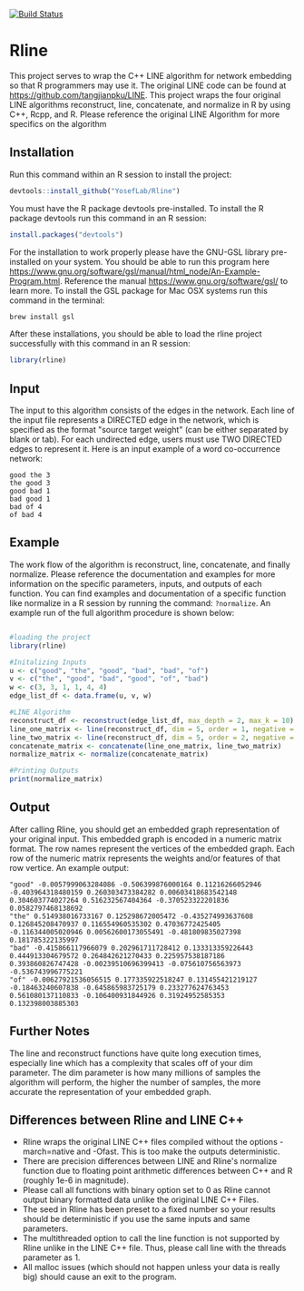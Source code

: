 [![Build Status](https://travis-ci.com/j316chuck/Rline.svg?branch=master)](https://travis-ci.com/j316chuck/Rline)
# Rline
This project serves to wrap the C++ LINE algorithm for network embedding so that R programmers may use it. The original LINE code can be found at https://github.com/tangjianpku/LINE. This project wraps the four original LINE algorithms reconstruct, line, concatenate, and normalize in R by using C++, Rcpp, and R. Please reference the original LINE Algorithm for more specifics on the algorithm 

## Installation
Run this command within an R session to install the project: 
```R
devtools::install_github("YosefLab/Rline")
``` 
You must have the R package devtools pre-installed. To install the R package devtools run this command in an R session: 
```R 
install.packages("devtools") 
```
For the installation to work properly please have the GNU-GSL library pre-installed on your system. You should be able to run this program here https://www.gnu.org/software/gsl/manual/html_node/An-Example-Program.html. Reference the manual https://www.gnu.org/software/gsl/ to learn more. To install the GSL package for Mac OSX systems run this command in the terminal: 
```bash 
brew install gsl 
```
After these installations, you should be able to load the rline project successfully with this command in an R session:
```R
library(rline) 
```

## Input
The input to this algorithm consists of the edges in the network. Each line of the input file represents a DIRECTED edge in the network, which is specified as the format "source target weight" (can be either separated by blank or tab). For each undirected edge, users must use TWO DIRECTED edges to represent it. Here is an input example of a word co-occurrence network:
```
good the 3
the good 3
good bad 1
bad good 1
bad of 4
of bad 4
```

## Example
The work flow of the algorithm is reconstruct, line, concatenate, and finally normalize. Please reference the documentation and examples for more information on the specific parameters, inputs, and outputs of each function. You can find examples and documentation of a specific function like normalize in a R session by running the command: ``` ?normalize ```.
An example run of the full algorithm procedure is shown below: 
```R

#loading the project
library(rline)

#Initalizing Inputs
u <- c("good", "the", "good", "bad", "bad", "of")
v <- c("the", "good", "bad", "good", "of", "bad")
w <- c(3, 3, 1, 1, 4, 4)
edge_list_df <- data.frame(u, v, w)

#LINE Algorithm
reconstruct_df <- reconstruct(edge_list_df, max_depth = 2, max_k = 10)
line_one_matrix <- line(reconstruct_df, dim = 5, order = 1, negative = 5, samples = 10, rho = 0.025)
line_two_matrix <- line(reconstruct_df, dim = 5, order = 2, negative = 5, samples = 10, rho = 0.025)
concatenate_matrix <- concatenate(line_one_matrix, line_two_matrix)
normalize_matrix <- normalize(concatenate_matrix)

#Printing Outputs
print(normalize_matrix)
```

## Output
After calling Rline, you should get an embedded graph representation of your original input. This embedded graph is encoded in a numeric matrix format. The row names represent the vertices of the embedded graph. Each row of the numeric matrix represents the weights and/or features of that row vertice. An example output:  
```
"good" -0.0057999063284086 -0.506399876000164 0.11216266052946 -0.403964318480159 0.260303473384282 0.00603418683542148 0.304603774027264 0.516232567404364 -0.370523322201836 0.0582797468138692
"the" 0.514938016733167 0.125298672005472 -0.435274993637608 0.126845208470937 0.116554960535302 0.47036772425405 -0.116344005020946 0.00562600173055491 -0.481809835027398 0.181785322135997
"bad" -0.415866117966079 0.202961711728412 0.133313359226443 0.444913304679572 0.264842621270433 0.225957538187186 0.393860826747428 -0.00239510696399413 -0.075610756563973 -0.536743996775221
"of" -0.00627921536056515 0.177335922518247 0.131455421219127 -0.18463240607838 -0.645865983725179 0.233277624763453 0.561080137110833 -0.106400931844926 0.31924952585353 0.132398003885303
```

## Further Notes
The line and reconstruct functions have quite long execution times, especially line which has a complexity that scales off of your dim parameter. The dim parameter is how many millions of samples the algorithm will perform, the higher the number of samples, the more accurate the representation of your embedded graph. 


## Differences between Rline and LINE C++
- Rline wraps the original LINE C++ files compiled without the options -march=native and -Ofast. This is too make the outputs deterministic. 
- There are precision differences between LINE and Rline's normalize function due to floating point arithmetic differences between C++ and R (roughly 1e-6 in magnitude). 
- Please call all functions with binary option set to 0 as Rline cannot output binary formatted data unlike the original LINE C++ Files.
- The seed in Rline has been preset to a fixed number so your results should be deterministic if you use the same inputs and same parameters. 
- The multithreaded option to call the line function is not supported by Rline unlike in the LINE C++ file. Thus, please call line with the threads parameter as 1. 
- All malloc issues (which should not happen unless your data is really big) should cause an exit to the program. 


